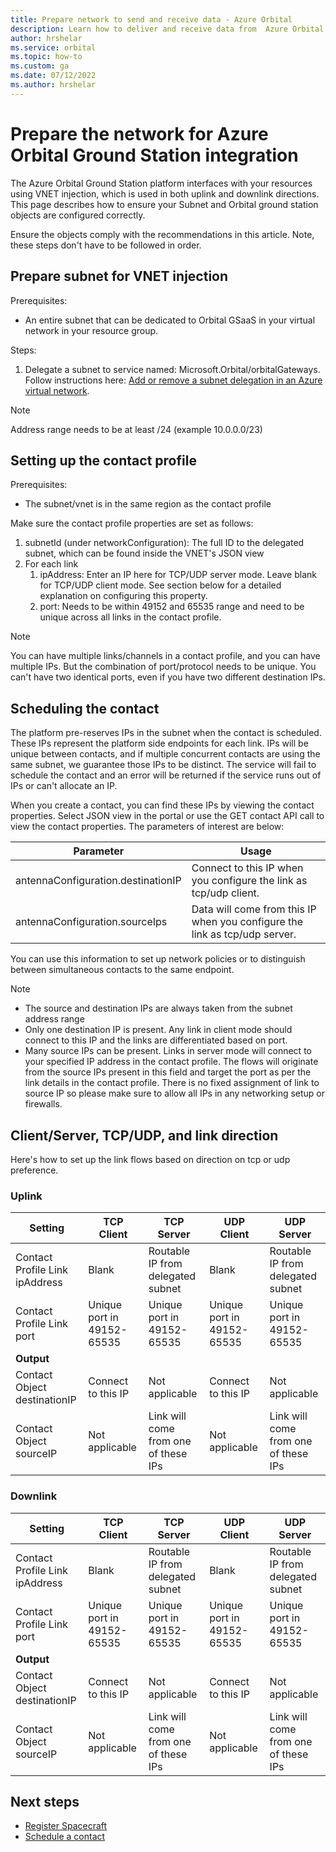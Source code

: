 ```yaml
---
title: Prepare network to send and receive data - Azure Orbital
description: Learn how to deliver and receive data from  Azure Orbital.
author: hrshelar
ms.service: orbital
ms.topic: how-to
ms.custom: ga
ms.date: 07/12/2022
ms.author: hrshelar
---
```


# Prepare the network for Azure Orbital Ground Station integration

The Azure Orbital Ground Station platform interfaces with your resources using VNET injection, which is used in both uplink and downlink directions. This page describes how to ensure your Subnet and Orbital ground station objects are configured correctly.

Ensure the objects comply with the recommendations in this article. Note, these steps don't have to be followed in order.

## Prepare subnet for VNET injection

Prerequisites:
- An entire subnet that can be dedicated to Orbital GSaaS in your virtual network in your resource group.

Steps:
1. Delegate a subnet to service named: Microsoft.Orbital/orbitalGateways. Follow instructions here: [Add or remove a subnet delegation in an Azure virtual network](../virtual-network/manage-subnet-delegation.md).

> [!NOTE]
>  Address range needs to be at least /24 (example 10.0.0.0/23)

## Setting up the contact profile

Prerequisites:
- The subnet/vnet is in the same region as the contact profile

Make sure the contact profile properties are set as follows:

1. subnetId (under networkConfiguration): The full ID to the delegated subnet, which can be found inside the VNET's JSON view
1. For each link
    1. ipAddress: Enter an IP here for TCP/UDP server mode. Leave blank for TCP/UDP client mode. See section below for a detailed explanation on configuring this property.
    1. port: Needs to be within 49152 and 65535 range and need to be unique across all links in the contact profile.

> [!NOTE]
> You can have multiple links/channels in a contact profile, and you can have multiple IPs. But the combination of port/protocol needs to be unique. You can't have two identical ports, even if you have two different destination IPs. 

## Scheduling the contact

The platform pre-reserves IPs in the subnet when the contact is scheduled. These IPs represent the platform side endpoints for each link. IPs will be unique between contacts, and if multiple concurrent contacts are using the same subnet, we guarantee those IPs to be distinct. The service will fail to schedule the contact and an error will be returned if the service runs out of IPs or can't allocate an IP.

When you create a contact, you can find these IPs by viewing the contact properties. Select JSON view in the portal or use the GET contact API call to view the contact properties. The parameters of interest are below:

| Parameter                          | Usage                                                                      |
|------------------------------------|----------------------------------------------------------------------------|
| antennaConfiguration.destinationIP | Connect to this IP when you configure the link as tcp/udp client.          |
| antennaConfiguration.sourceIps     | Data will come from this IP when you configure the link as tcp/udp server. |

You can use this information to set up network policies or to distinguish between simultaneous contacts to the same endpoint.

> [!NOTE]
> - The source and destination IPs are always taken from the subnet address range
> - Only one destination IP is present. Any link in client mode should connect to this IP and the links are differentiated based on port.
> - Many source IPs can be present. Links in server mode will connect to your specified IP address in the contact profile. The flows will originate from the source IPs present in this field and target the port as per the link details in the contact profile. There is no fixed assignment of link to source IP so please make sure to allow all IPs in any networking setup or firewalls. 


## Client/Server, TCP/UDP, and link direction

Here's how to set up the link flows based on direction on tcp or udp preference. 

### Uplink

| Setting                        | TCP Client                 | TCP Server                           | UDP Client                 | UDP Server                           |
|--------------------------------|----------------------------|--------------------------------------|----------------------------|--------------------------------------|
| Contact Profile Link ipAddress | Blank                      | Routable IP from delegated subnet    | Blank                      | Routable IP from delegated subnet    |
| Contact Profile Link port      | Unique port in 49152-65535 | Unique port in 49152-65535           | Unique port in 49152-65535 | Unique port in 49152-65535           |
| **Output**                     |                            |                                      |                            |                                      |
| Contact Object destinationIP   | Connect to this IP         | Not applicable                       | Connect to this IP         | Not applicable                       |
| Contact Object sourceIP        | Not applicable             | Link will come from one of these IPs | Not applicable             | Link will come from one of these IPs |



### Downlink

| Setting                        | TCP Client                 | TCP Server                           | UDP Client                 | UDP Server                           |
|--------------------------------|----------------------------|--------------------------------------|----------------------------|--------------------------------------|
| Contact Profile Link ipAddress | Blank                      | Routable IP from delegated subnet    | Blank                      | Routable IP from delegated subnet    |
| Contact Profile Link port      | Unique port in 49152-65535 | Unique port in 49152-65535           | Unique port in 49152-65535 | Unique port in 49152-65535           |
| **Output**                     |                            |                                      |                            |                                      |
| Contact Object destinationIP   | Connect to this IP         | Not applicable                       | Connect to this IP         | Not applicable                       |
| Contact Object sourceIP        | Not applicable             | Link will come from one of these IPs | Not applicable             | Link will come from one of these IPs |

## Next steps

- [Register Spacecraft](register-spacecraft.md)
- [Schedule a contact](schedule-contact.md)